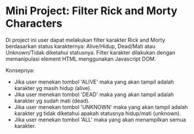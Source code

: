 # Mini Project: Filter Rick and Morty Characters

Di project ini user dapat melakukan filter karakter Rick and Morty berdasarkan status karakternya: Alive/Hidup, Dead/Mati atau Unknown/Tidak diketahui statusnya. Filter karakter dilakukan dengan memanipulasi element HTML menggunakan Javascript DOM. 

Konsepnya:
<ul>
    <li> Jika user menekan tombol 'ALIVE' maka yang akan tampil adalah karakter yg masih hidup (alive). </li>
    <li> Jika user menekan tombol 'DEAD' maka yang akan tampil adalah karakter yg sudah mati (dead). </li>
    <li> Jika user menekan tombol 'UNKNOWN' maka yang akan tampil adalah karakter yg tidak diketahui apakah statusnya hidup/mati (unknown). </li>
    <li> Jika user menekan tombol 'ALL' maka yang akan menampilkan semua karakter. </li>
</ul>

